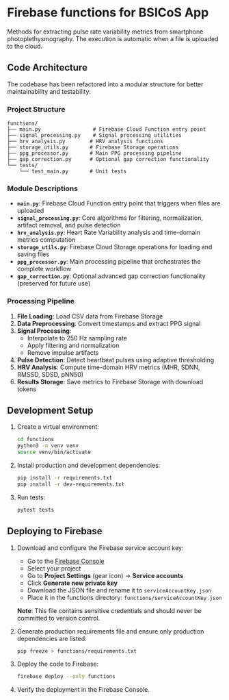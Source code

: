 # Firebase functions for BSICoS App

Methods for extracting pulse rate variability metrics from smartphone photoplethysmography. The execution is automatic when a file is uploaded to the cloud.

## Code Architecture

The codebase has been refactored into a modular structure for better maintainability and testability:

### Project Structure

```
functions/
├── main.py                 # Firebase Cloud Function entry point
├── signal_processing.py    # Signal processing utilities
├── hrv_analysis.py        # HRV analysis functions
├── storage_utils.py       # Firebase Storage operations
├── ppg_processor.py       # Main PPG processing pipeline
├── gap_correction.py      # Optional gap correction functionality
└── tests/
    └── test_main.py       # Unit tests
```

### Module Descriptions

- **`main.py`**: Firebase Cloud Function entry point that triggers when files are uploaded
- **`signal_processing.py`**: Core algorithms for filtering, normalization, artifact removal, and pulse detection
- **`hrv_analysis.py`**: Heart Rate Variability analysis and time-domain metrics computation
- **`storage_utils.py`**: Firebase Cloud Storage operations for loading and saving files
- **`ppg_processor.py`**: Main processing pipeline that orchestrates the complete workflow
- **`gap_correction.py`**: Optional advanced gap correction functionality (preserved for future use)

### Processing Pipeline

1. **File Loading**: Load CSV data from Firebase Storage
2. **Data Preprocessing**: Convert timestamps and extract PPG signal
3. **Signal Processing**:
   - Interpolate to 250 Hz sampling rate
   - Apply filtering and normalization
   - Remove impulse artifacts
4. **Pulse Detection**: Detect heartbeat pulses using adaptive thresholding
5. **HRV Analysis**: Compute time-domain HRV metrics (MHR, SDNN, RMSSD, SDSD, pNN50)
6. **Results Storage**: Save metrics to Firebase Storage with download tokens

## Development Setup

1. Create a virtual environment:

   ```bash
   cd functions
   python3 -m venv venv
   source venv/bin/activate
   ```

2. Install production and development dependencies:

   ```bash
   pip install -r requirements.txt
   pip install -r dev-requirements.txt
   ```

3. Run tests:

   ```bash
   pytest tests
   ```

## Deploying to Firebase

1. Download and configure the Firebase service account key:

   - Go to the [Firebase Console](https://console.firebase.google.com/)
   - Select your project
   - Go to **Project Settings** (gear icon) → **Service accounts**
   - Click **Generate new private key**
   - Download the JSON file and rename it to `serviceAccountKey.json`
   - Place it in the functions directory: `functions/serviceAccountKey.json`

   **Note**: This file contains sensitive credentials and should never be committed to version control.

2. Generate production requirements file and ensure only production dependencies are listed:

   ```bash
   pip freeze > functions/requirements.txt
   ```

3. Deploy the code to Firebase:

   ```bash
   firebase deploy --only functions
   ```

4. Verify the deployment in the Firebase Console.
